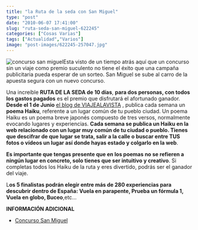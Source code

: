 ```yaml
---
title: "la Ruta de la seda con San Miguel"
type: "post"
date: "2010-06-07 17:41:00"
slug: "ruta-seda-san-miguel-622245"
categories: ["Cosas Varias"]
tags: ["Actualidad","Varios"]
image: "post-images/622245-257047.jpg"
---
```


![concurso san miguel](post-images/622245-257047.jpg "concurso san miguel")Esta visto de un tiempo atrás aquí que un concurso sin un viaje como premio suculento no tiene el éxito que una campaña publicitaria pueda esperar de un sorteo. San Miguel se sube al carro de la apuesta segura con un nuevo concurso.

Una increíble **RUTA DE LA SEDA de 10 días**, **para dos personas, con todos los gastos pagados** es el premio que disfrutará el afortunado ganador. **Desde el 1 de Junio** [el blog de VIAJEALAVISTA](http://www.viajealavista.com/contest) , publica cada semana un **poema Haiku**, referente a un lugar común de tu pueblo ciudad. Un poema Haiku es un poema breve japonés compuesto de tres versos, normalmente evocando lugares y experiencias. **Cada semana se publica un Haiku en la web relacionado con un lugar muy común de tu ciudad o pueblo. Tienes que descifrar de que lugar se trata, salir a la calle o buscar entre TUS fotos o vídeos un lugar así donde hayas estado y colgarlo en la web**.

**Es importante que tengas presente que en los poemas no se refieren a ningún lugar en concreto, solo tienes que ser intuitivo y creativo**. Si completas todos los Haiku de la ruta y eres divertido, podrás ser el ganador del viaje.

L**os 5 finalistas podrán elegir entre más de 280 experiencias para descubrir dentro de España: Vuela en parapente, Prueba un fórmula 1, Vuela en globo, Buceo**,etc...

**INFORMACIÓN ADICIONAL**

- [Concurso San Miguel](http://www.viajealavista.com/contest)